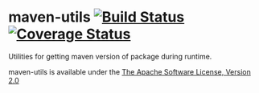 maven-utils [![Build Status](https://travis-ci.org/guhilling/maven-utils.svg?branch=master)](https://travis-ci.org/guhilling/maven-utils)
[![Coverage Status](https://coveralls.io/repos/guhilling/maven-utils/badge.svg?branch=master)](https://coveralls.io/r/guhilling/maven-utils?branch=master)
========

Utilities for getting maven version of package during runtime.

maven-utils is available under the [The Apache Software License, Version 2.0](http://www.apache.org/licenses/LICENSE-2.0.txt)

